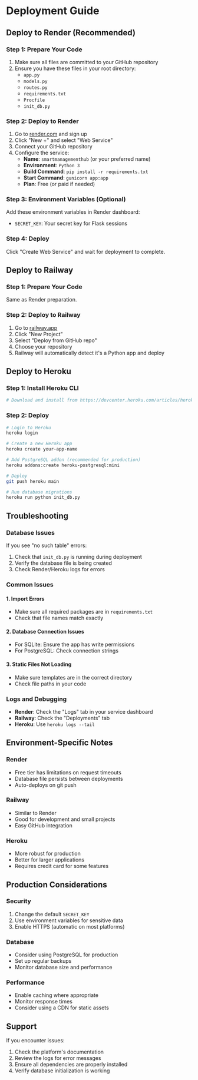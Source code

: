 # Deployment Guide

## Deploy to Render (Recommended)

### Step 1: Prepare Your Code
1. Make sure all files are committed to your GitHub repository
2. Ensure you have these files in your root directory:
   - `app.py`
   - `models.py`
   - `routes.py`
   - `requirements.txt`
   - `Procfile`
   - `init_db.py`

### Step 2: Deploy to Render
1. Go to [render.com](https://render.com) and sign up
2. Click "New +" and select "Web Service"
3. Connect your GitHub repository
4. Configure the service:
   - **Name**: `smartmanagementhub` (or your preferred name)
   - **Environment**: `Python 3`
   - **Build Command**: `pip install -r requirements.txt`
   - **Start Command**: `gunicorn app:app`
   - **Plan**: Free (or paid if needed)

### Step 3: Environment Variables (Optional)
Add these environment variables in Render dashboard:
- `SECRET_KEY`: Your secret key for Flask sessions

### Step 4: Deploy
Click "Create Web Service" and wait for deployment to complete.

## Deploy to Railway

### Step 1: Prepare Your Code
Same as Render preparation.

### Step 2: Deploy to Railway
1. Go to [railway.app](https://railway.app)
2. Click "New Project"
3. Select "Deploy from GitHub repo"
4. Choose your repository
5. Railway will automatically detect it's a Python app and deploy

## Deploy to Heroku

### Step 1: Install Heroku CLI
```bash
# Download and install from https://devcenter.heroku.com/articles/heroku-cli
```

### Step 2: Deploy
```bash
# Login to Heroku
heroku login

# Create a new Heroku app
heroku create your-app-name

# Add PostgreSQL addon (recommended for production)
heroku addons:create heroku-postgresql:mini

# Deploy
git push heroku main

# Run database migrations
heroku run python init_db.py
```

## Troubleshooting

### Database Issues
If you see "no such table" errors:
1. Check that `init_db.py` is running during deployment
2. Verify the database file is being created
3. Check Render/Heroku logs for errors

### Common Issues

#### 1. Import Errors
- Make sure all required packages are in `requirements.txt`
- Check that file names match exactly

#### 2. Database Connection Issues
- For SQLite: Ensure the app has write permissions
- For PostgreSQL: Check connection strings

#### 3. Static Files Not Loading
- Make sure templates are in the correct directory
- Check file paths in your code

### Logs and Debugging
- **Render**: Check the "Logs" tab in your service dashboard
- **Railway**: Check the "Deployments" tab
- **Heroku**: Use `heroku logs --tail`

## Environment-Specific Notes

### Render
- Free tier has limitations on request timeouts
- Database file persists between deployments
- Auto-deploys on git push

### Railway
- Similar to Render
- Good for development and small projects
- Easy GitHub integration

### Heroku
- More robust for production
- Better for larger applications
- Requires credit card for some features

## Production Considerations

### Security
1. Change the default `SECRET_KEY`
2. Use environment variables for sensitive data
3. Enable HTTPS (automatic on most platforms)

### Database
- Consider using PostgreSQL for production
- Set up regular backups
- Monitor database size and performance

### Performance
- Enable caching where appropriate
- Monitor response times
- Consider using a CDN for static assets

## Support
If you encounter issues:
1. Check the platform's documentation
2. Review the logs for error messages
3. Ensure all dependencies are properly installed
4. Verify database initialization is working 